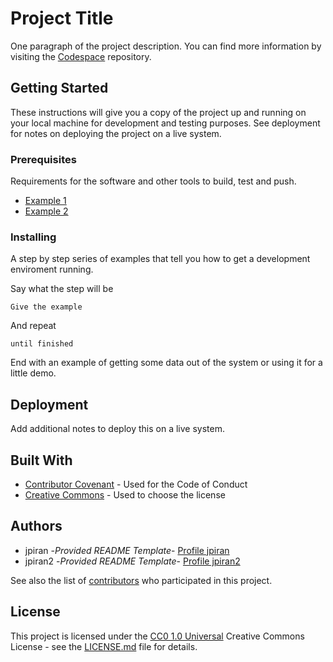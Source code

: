 # Project Title

One paragraph of the project description.
You can find more information by visiting the [Codespace](https://github.com/cod3spac3Academy) repository.

## Getting Started

These instructions will give you a copy of the project up and running on
your local machine for development and testing purposes. See deployment
for notes on deploying the project on a live system.

### Prerequisites

Requirements for the software and other tools to build, test and push.

- [Example 1](https://www.example1.com)
- [Example 2](https://www.example2.com)

### Installing

A step by step series of examples that tell you how to get a development enviroment running.

Say what the step will be

    Give the example

And repeat

    until finished

End with an example of getting some data out of the system or using it for a little demo.

## Deployment

Add additional notes to deploy this on a live system.

## Built With

- [Contributor Covenant](https://www.contributor-covenant.org/) - Used for the Code of Conduct
- [Creative Commons](https://creativecommons.org/) - Used to choose the license

## Authors

- jpiran -*Provided README Template*-
[Profile jpiran](https://github.com/jpiran) 
- jpiran2 -*Provided README Template*-
[Profile jpiran2](https://github.com/jpiran2)

See also the list of [contributors](https://github.com/PurpleBooth/a-good-readme-template/contributors) who participated in this project.

## License

This project is licensed under the [CC0 1.0 Universal](LICENSE.md)
Creative Commons License - see the [LICENSE.md](LICENSE.md) file for details.







